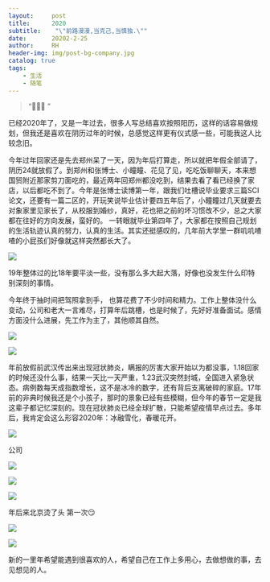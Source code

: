 ```yaml
---
layout:     post
title:      2020
subtitle:    "\"前路漫漫,当克己,当慎独.\""
date:       20202-2-25
author:     RH
header-img: img/post-bg-company.jpg
catalog: true
tags:
    - 生活
    - 随笔
---
```


> “🌈🌈🌈 ”

已经2020年了，又是一年过去，很多人写总结喜欢按照阳历，这样的话容易做规划，但我还是喜欢在阴历过年的时候，总感觉这样更有仪式感一些，可能我这人比较念旧。

今年过年回家还是先去郑州呆了一天，因为年后打算走，所以就把年假全部请了，阴历24就放假了。到郑州和张博士、小瞳瞳、花见了见，吃吃饭聊聊天，本来想国贸附近那家剪刀面吃的，最近两年回郑州都没吃到，结果去看了看已经换了家店，以后都吃不到了。今年是张博士读博第一年，跟我们吐槽说毕业要求三篇SCI论文，还要有一篇二区的，开玩笑说毕业估计要四五年后了，小瞳瞳过几天就要去对象家里见家长了，从校服到婚纱，真好，花也把之前的坏习惯改不少，总之大家都在往好的方向发展，蛮好的。
一转眼就毕业第四年了，大家都在按照自己规划的生活轨迹认真的努力，认真的生活。其实还挺感叹的，几年前大学里一群叽叽喳喳的小屁孩们好像就这样突然都长大了。

![](https://tva1.sinaimg.cn/large/0082zybpgy1gc8rfq8cnuj31400u01kx.jpg)

19年整体过的比18年要平淡一些，没有那么多大起大落，好像也没发生什么印特别深刻的事情。

今年终于抽时间把驾照拿到手， 也算花费了不少时间和精力。工作上整体没什么变动，公司和老大一言难尽，打算年后跳槽，也是时候了，先好好准备面试。感情方面没什么进展，先工作为主了，其他顺其自然。

![](https://tva1.sinaimg.cn/large/0082zybpgy1gc8rgst7atj30u014012d.jpg)

![](https://tva1.sinaimg.cn/large/0082zybpgy1gc8rgacdotj310u0rmq80.jpg)

年前放假前武汉传出来出现冠状肺炎，瞒报的厉害大家开始以为都没事，1.18回家的时候还没什么事，结果一天比一天严重，1.23武汉突然封城，全国进入紧急状态。病例数每天成指数增长，这不是冰冷的数字，还有背后支离破碎的家庭。17年前的非典时候我还是个小孩子，那时的景象已经有些模糊，但今年的春节一定是我这辈子都记忆深刻的。现在冠状肺炎已经全球扩散，只能希望疫情早点过去。多年后，我肯定会这么形容2020年：冰融雪化，春暖花开。

![](https://tva1.sinaimg.cn/large/0082zybpgy1gc8rhnqsqgj30u00z9whe.jpg)

公司

![](https://tva1.sinaimg.cn/large/0082zybpgy1gc8ripyo09j31400u0hdt.jpg)

![](https://tva1.sinaimg.cn/large/0082zybpgy1gc8rim9cm2j31400u0e82.jpg)

![](https://tva1.sinaimg.cn/large/0082zybpgy1gc8rismqozj31400u04qp.jpg)

年后来北京烫了头 第一次😏

![](https://tva1.sinaimg.cn/large/0082zybpgy1gc8rlyxeg4j30u0141dl3.jpg)

![](https://tva1.sinaimg.cn/large/0082zybpgy1gc8rlsnq4vj30u014018y.jpg)

新的一里年希望能遇到很喜欢的人，希望自己在工作上多用心，去做想做的事，去见想见的人。
